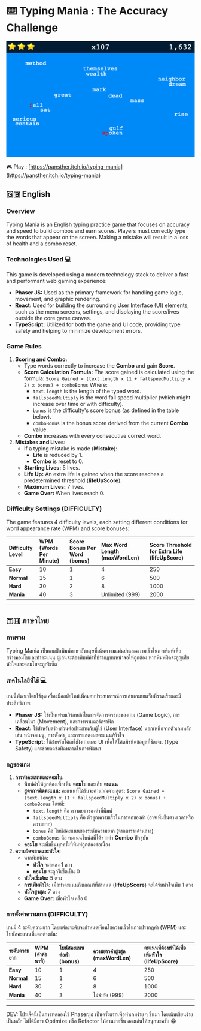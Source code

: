 # ⌨️ Typing Mania : The Accuracy Challenge

![Cover](https://raw.githubusercontent.com/Pansther/typing-mania/refs/heads/main/public/cover.png)

🎮 Play : [https://pansther.itch.io/typing-mania](https://pansther.itch.io/typing-mania)

## 🇬🇧 English

### Overview

Typing Mania is an English typing practice game that focuses on accuracy and speed to build combos and earn scores. Players must correctly type the words that appear on the screen. Making a mistake will result in a loss of health and a combo reset.

### Technologies Used 💻

This game is developed using a modern technology stack to deliver a fast and performant web gaming experience:

- **Phaser JS:** Used as the primary framework for handling game logic, movement, and graphic rendering.
- **React:** Used for building the surrounding User Interface (UI) elements, such as the menu screens, settings, and displaying the score/lives outside the core game canvas.
- **TypeScript:** Utilized for both the game and UI code, providing type safety and helping to minimize development errors.

### Game Rules

1. **Scoring and Combo:**
    - Type words correctly to increase the **Combo** and gain **Score**.
    - **Score Calculation Formula:**
      The score gained is calculated using the formula:
      `Score Gained = (text.length x (1 + fallspeedMultiply x 2) x bonus) + comboBonus`
      Where:
        - `text.length` is the length of the typed word.
        - `fallspeedMultiply` is the word fall speed multiplier (which might increase over time or with difficulty).
        - `bonus` is the difficulty's score bonus (as defined in the table below).
        - `comboBonus` is the bonus score derived from the current **Combo** value.
    - **Combo** increases with every consecutive correct word.
2. **Mistakes and Lives:**
    - If a typing mistake is made (**Mistake**):
        - **Life** is reduced by 1.
        - **Combo** is reset to 0.
    - **Starting Lives:** 5 lives.
    - **Life Up:** An extra life is gained when the score reaches a predetermined threshold (**lifeUpScore**).
    - **Maximum Lives:** 7 lives.
    - **Game Over:** When lives reach 0.

### Difficulty Settings (DIFFICULTY)

The game features 4 difficulty levels, each setting different conditions for word appearance rate (WPM) and score bonuses:

| Difficulty Level | WPM (Words Per Minute) | Score Bonus Per Word (bonus) | Max Word Length (maxWordLen) | Score Threshold for Extra Life (lifeUpScore) |
| :--------------- | :--------------------- | :--------------------------- | :--------------------------- | :------------------------------------------- |
| **Easy**         | 10                     | 1                            | 4                            | 250                                          |
| **Normal**       | 15                     | 1                            | 6                            | 500                                          |
| **Hard**         | 30                     | 2                            | 8                            | 1000                                         |
| **Mania**        | 40                     | 3                            | Unlimited (999)              | 2000                                         |

---

## 🇹🇭 ภาษาไทย

### ภาพรวม

Typing Mania เป็นเกมฝึกพิมพ์ภาษาอังกฤษที่เน้นความแม่นยำและความเร็วในการพิมพ์เพื่อสร้างคอมโบและทำคะแนน ผู้เล่นจะต้องพิมพ์คำที่ปรากฏบนหน้าจอให้ถูกต้อง หากพิมพ์ผิดจะสูญเสียหัวใจและคอมโบจะถูกรีเซ็ต

### เทคโนโลยีที่ใช้ 💻

เกมนี้พัฒนาโดยใช้ชุดเครื่องมือสมัยใหม่เพื่อมอบประสบการณ์การเล่นเกมบนเว็บที่รวดเร็วและมีประสิทธิภาพ:

- **Phaser JS:** ใช้เป็นเฟรมเวิร์กหลักในการจัดการตรรกะของเกม (Game Logic), การเคลื่อนไหว (Movement), และการเรนเดอร์กราฟิก
- **React:** ใช้สำหรับสร้างส่วนต่อประสานกับผู้ใช้ (User Interface) นอกเหนือจากตัวเกมหลัก เช่น หน้าจอเมนู, การตั้งค่า, และการแสดงผลคะแนน/หัวใจ
- **TypeScript:** ใช้สำหรับโค้ดทั้งฝั่งเกมและ UI เพื่อให้โค้ดมีชนิดข้อมูลที่ชัดเจน (Type Safety) และช่วยลดข้อผิดพลาดในการพัฒนา

### กฎของเกม

1. **การทำคะแนนและคอมโบ:**
    - พิมพ์คำให้ถูกต้องเพื่อเพิ่ม **คอมโบ** และเก็บ **คะแนน**
    - **สูตรการคิดคะแนน:**
      คะแนนที่ได้รับจะคำนวณตามสูตร:
      `Score Gained = (text.length x (1 + fallspeedMultiply x 2) x bonus) + comboBonus`
      โดยที่:
        - `text.length` คือ ความยาวของคำที่พิมพ์
        - `fallspeedMultiply` คือ ตัวคูณความเร็วในการตกของคำ (อาจเพิ่มขึ้นตามเวลาหรือความยาก)
        - `bonus` คือ โบนัสคะแนนของระดับความยาก (จากตารางด้านล่าง)
        - `comboBonus` คือ คะแนนโบนัสที่ได้จากค่า **Combo** ปัจจุบัน
    - **คอมโบ** จะเพิ่มขึ้นทุกครั้งที่พิมพ์ถูกต้องต่อเนื่อง
2. **ความผิดพลาดและหัวใจ:**
    - หากพิมพ์ผิด:
        - **หัวใจ** จะลดลง 1 ดวง
        - **คอมโบ** จะถูกรีเซ็ตเป็น 0
    - **หัวใจเริ่มต้น:** 5 ดวง
    - **การเพิ่มหัวใจ:** เมื่อทำคะแนนถึงเกณฑ์ที่กำหนด (**lifeUpScore**) จะได้รับหัวใจเพิ่ม 1 ดวง
    - **หัวใจสูงสุด:** 7 ดวง
    - **Game Over:** เมื่อหัวใจเหลือ 0

### การตั้งค่าความยาก (DIFFICULTY)

เกมมี 4 ระดับความยาก โดยแต่ละระดับจะกำหนดเงื่อนไขความเร็วในการปรากฏคำ (WPM) และโบนัสคะแนนที่แตกต่างกัน:

| ระดับความยาก | WPM (คำต่อนาที) | โบนัสคะแนนต่อคำ (bonus) | ความยาวคำสูงสุด (maxWordLen) | คะแนนที่ต้องทำได้เพื่อเพิ่มหัวใจ (lifeUpScore) |
| :----------- | :-------------- | :---------------------- | :--------------------------- | :--------------------------------------------- |
| **Easy**     | 10              | 1                       | 4                            | 250                                            |
| **Normal**   | 15              | 1                       | 6                            | 500                                            |
| **Hard**     | 30              | 2                       | 8                            | 1000                                           |
| **Mania**    | 40              | 3                       | ไม่จำกัด (999)               | 2000                                           |

---

DEV: โปรเจ็คนี้เป็นการทดลองใช้ Phaser.js เป็นครั้งแรกเพื่อทำเกมง่าย ๆ ขึ้นมา โดยเน้นเขียนง่ายเป็นหลัก ไม่ได้มีการ Optimize หรือ Refactor ให้อ่านง่ายขึ้น ลองเล่นให้สนุกนะครับ 😁
